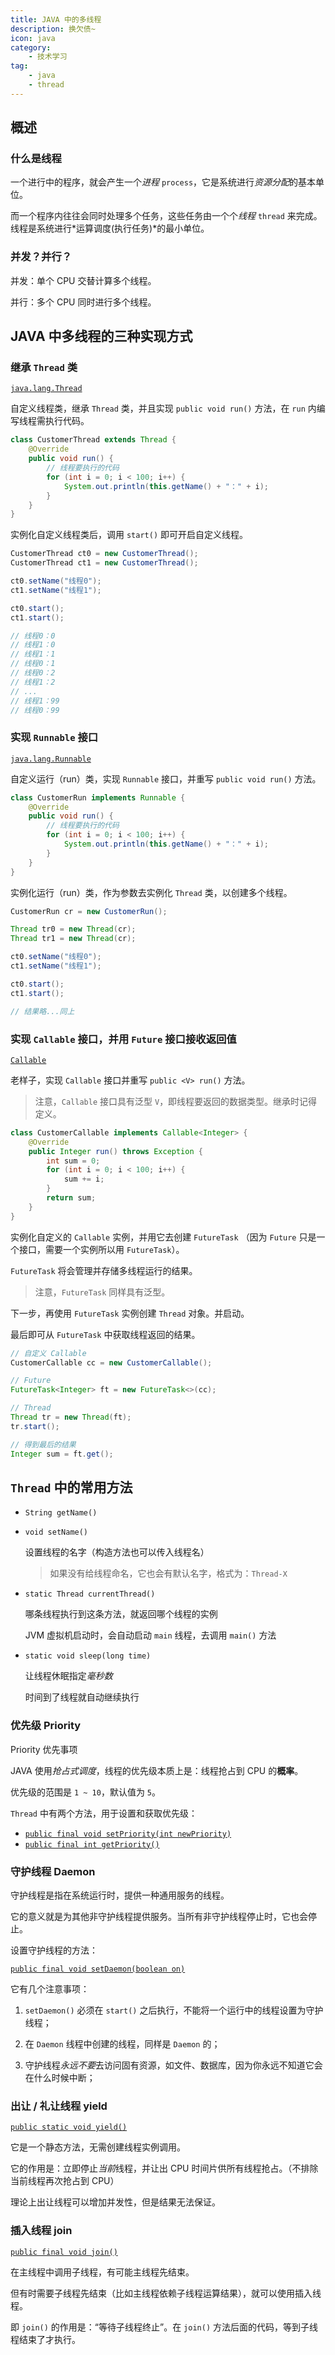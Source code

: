 ```yaml
---
title: JAVA 中的多线程
description: 换欠债~
icon: java
category:
    - 技术学习
tag:
    - java
    - thread
---
```


## 概述

### 什么是线程

一个进行中的程序，就会产生一个*进程* `process`，它是系统进行*资源分配*的基本单位。

而一个程序内往往会同时处理多个任务，这些任务由一个个*线程* `thread` 来完成。线程是系统进行*运算调度(执行任务)*的最小单位。

### 并发？并行？

并发：单个 CPU 交替计算多个线程。

并行：多个 CPU 同时进行多个线程。

## JAVA 中多线程的三种实现方式

### 继承 `Thread` 类

[`java.lang.Thread`](https://docs.oracle.com/en/java/javase/21/docs/api/java.base/java/lang/Thread.html)

自定义线程类，继承 `Thread` 类，并且实现 `public void run()` 方法，在 `run` 内编写线程需执行代码。

```java
class CustomerThread extends Thread {
    @Override
    public void run() {
        // 线程要执行的代码
        for (int i = 0; i < 100; i++) {
            System.out.println(this.getName() + "：" + i);
        }
    }
}
```

实例化自定义线程类后，调用 `start()` 即可开启自定义线程。

```java
CustomerThread ct0 = new CustomerThread();
CustomerThread ct1 = new CustomerThread();

ct0.setName("线程0");
ct1.setName("线程1");

ct0.start();
ct1.start();

// 线程0：0
// 线程1：0
// 线程1：1
// 线程0：1
// 线程0：2
// 线程1：2
// ...
// 线程1：99
// 线程0：99
```

### 实现 `Runnable` 接口

[`java.lang.Runnable`](https://docs.oracle.com/en/java/javase/21/docs/api/java.base/java/lang/Runnable.html)

自定义运行（run）类，实现 `Runnable` 接口，并重写 `public void run()` 方法。

```java
class CustomerRun implements Runnable {
    @Override
    public void run() {
        // 线程要执行的代码
        for (int i = 0; i < 100; i++) {
            System.out.println(this.getName() + "：" + i);
        }
    }
}
```

实例化运行（run）类，作为参数去实例化 `Thread` 类，以创建多个线程。

```java
CustomerRun cr = new CustomerRun();

Thread tr0 = new Thread(cr);
Thread tr1 = new Thread(cr);

ct0.setName("线程0");
ct1.setName("线程1");

ct0.start();
ct1.start();

// 结果略...同上
```

### 实现 `Callable` 接口，并用 `Future` 接口接收返回值

[`Callable`](https://docs.oracle.com/en/java/javase/21/docs/api/java.base/java/util/concurrent/Callable.html)

老样子，实现 `Callable` 接口并重写 `public <V> run()` 方法。

> 注意，`Callable` 接口具有泛型 `V`，即线程要返回的数据类型。继承时记得定义。

```java
class CustomerCallable implements Callable<Integer> {
    @Override
    public Integer run() throws Exception {
        int sum = 0;
        for (int i = 0; i < 100; i++) {
            sum += i;
        }
        return sum;
    }
}
```

实例化自定义的 `Callable` 实例，并用它去创建 `FutureTask` （因为 `Future` 只是一个接口，需要一个实例所以用 `FutureTask`）。

`FutureTask` 将会管理并存储多线程运行的结果。

> 注意，`FutureTask` 同样具有泛型。

下一步，再使用 `FutureTask` 实例创建 `Thread` 对象。并启动。

最后即可从 `FutureTask` 中获取线程返回的结果。

```java
// 自定义 Callable
CustomerCallable cc = new CustomerCallable();

// Future
FutureTask<Integer> ft = new FutureTask<>(cc);

// Thread
Thread tr = new Thread(ft);
tr.start();

// 得到最后的结果
Integer sum = ft.get();
```

## `Thread` 中的常用方法

- `String getName()`

- `void setName()`
    
    设置线程的名字（构造方法也可以传入线程名）

    > 如果没有给线程命名，它也会有默认名字，格式为：`Thread-X`

- `static Thread currentThread()`

    哪条线程执行到这条方法，就返回哪个线程的实例

    JVM 虚拟机启动时，会自动启动 `main` 线程，去调用 `main()` 方法

- `static void sleep(long time)`

    让线程休眠指定*毫秒数*

    时间到了线程就自动继续执行

### 优先级 Priority

Priority 优先事项

JAVA 使用*抢占式调度*，线程的优先级本质上是：线程抢占到 CPU 的**概率**。

优先级的范围是 `1 ~ 10`，默认值为 `5`。

`Thread` 中有两个方法，用于设置和获取优先级：

- [`public final void setPriority(int newPriority)`](https://docs.oracle.com/en/java/javase/21/docs/api/java.base/java/lang/Thread.html#setPriority(int))
- [`public final int getPriority()`](https://docs.oracle.com/en/java/javase/21/docs/api/java.base/java/lang/Thread.html#getPriority())

### 守护线程 Daemon

守护线程是指在系统运行时，提供一种通用服务的线程。

它的意义就是为其他非守护线程提供服务。当所有非守护线程停止时，它也会停止。

设置守护线程的方法：

[`public final void setDaemon(boolean on)`](https://docs.oracle.com/en/java/javase/21/docs/api/java.base/java/lang/Thread.html#setDaemon(boolean))

它有几个注意事项：

1. `setDaemon()` 必须在 `start()` 之后执行，不能将一个运行中的线程设置为守护线程；

2. 在 `Daemon` 线程中创建的线程，同样是 `Daemon` 的；

3. 守护线程*永远不要*去访问固有资源，如文件、数据库，因为你永远不知道它会在什么时候中断；

### 出让 / 礼让线程 yield

[`public static void yield()`](https://docs.oracle.com/en/java/javase/21/docs/api/java.base/java/lang/Thread.html#yield())

它是一个静态方法，无需创建线程实例调用。

它的作用是：立即停止*当前*线程，并让出 CPU 时间片供所有线程抢占。（不排除当前线程再次抢占到 CPU）

理论上出让线程可以增加并发性，但是结果无法保证。

### 插入线程 join

[`public final void join()`](https://docs.oracle.com/en/java/javase/21/docs/api/java.base/java/lang/Thread.html#join())

在主线程中调用子线程，有可能主线程先结束。

但有时需要子线程先结束（比如主线程依赖子线程运算结果），就可以使用插入线程。

即 `join()` 的作用是：“等待子线程终止”。在 `join()` 方法后面的代码，等到子线程结束了才执行。

